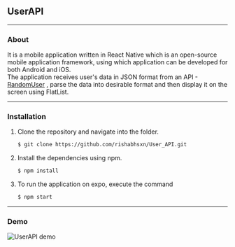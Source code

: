 ## UserAPI
---
### About
It is a mobile application written in React Native which is an open-source mobile application framework, using which application can be developed for both Android and iOS.   
The application receives user's data in JSON format from an API - [RandomUser](https://randomuser.me/) , parse the data into desirable format and then display it on the screen using FlatList.   

----  
### Installation  
1. Clone the repository and navigate into the folder.
   ```bash
   $ git clone https://github.com/rishabhsxn/User_API.git   
   ```         
2. Install the dependencies using npm.     
    ```bash
   $ npm install   
    ```  
3. To run the application on expo, execute the command   
    ```bash
   $ npm start   
    ```   

----
### Demo   

![UserAPI demo](https://media.giphy.com/media/l3ToaDbetDngX2Y1EQ/giphy.gif)